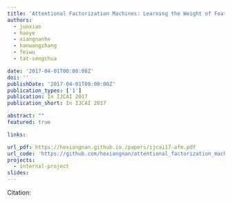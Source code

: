 ```yaml
---
title: 'Attentional Factorization Machines: Learning the Weight of Feature Interactions via Attention Networks'
authors:
  - junxiao
  - haoye
  - xiangnanhe
  - hanwangzhang
  - feiwu
  - tat-sengchua

date: '2017-04-01T00:00:00Z'
doi: ''
publishDate: '2017-04-01T00:00:00Z'
publication_types: ['1']
publication: In IJCAI 2017 
publication_short: In IJCAI 2017 

abstract: ""
featured: true

links:

url_pdf: https://hexiangnan.github.io./papers/ijcai17-afm.pdf
url_code: 'https://github.com/hexiangnan/attentional_factorization_machine'
projects:
  - internal-project
slides:
---
```




Citation:
